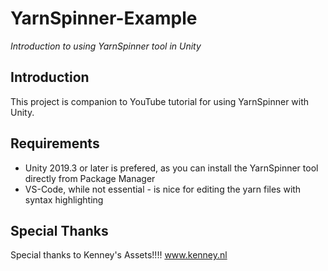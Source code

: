 # YarnSpinner-Example
*Introduction to using YarnSpinner tool in Unity*

## Introduction
This project is companion to YouTube tutorial for using YarnSpinner with Unity.

## Requirements
* Unity 2019.3 or later is prefered, as you can install the YarnSpinner tool directly from Package Manager
* VS-Code, while not essential - is nice for editing the yarn files with syntax highlighting

## Special Thanks
Special thanks to Kenney's Assets!!!!
www.kenney.nl

